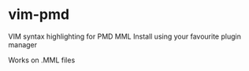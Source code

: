 # vim-pmd

VIM syntax highlighting for PMD MML
Install using your favourite plugin manager

Works on .MML files
